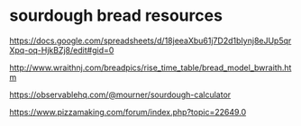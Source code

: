 # sourdough bread resources

https://docs.google.com/spreadsheets/d/18jeeaXbu61j7D2d1bIynj8eJUp5qrXpq-oq-HjkBZj8/edit#gid=0

http://www.wraithnj.com/breadpics/rise_time_table/bread_model_bwraith.htm

https://observablehq.com/@mourner/sourdough-calculator

https://www.pizzamaking.com/forum/index.php?topic=22649.0
